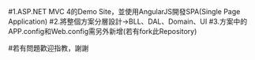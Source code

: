#1.ASP.NET MVC 4的Demo Site，並使用AngularJS開發SPA(Single Page Application)
#2.將整個方案分層設計->BLL、DAL、Domain、UI
#3.方案中的APP.config和Web.config需另外新增(若有fork此Repository)

#若有問題歡迎指教，謝謝
